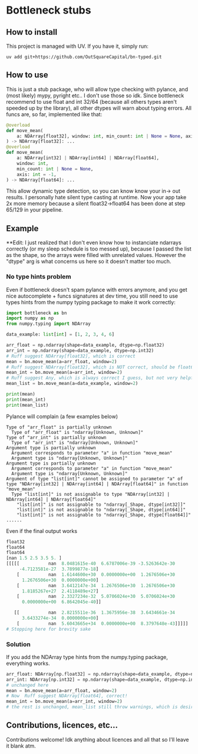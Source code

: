 # Bottleneck stubs

## How to install
This project is managed with UV. If you have it, simply run:

    uv add git+https://github.com/OutSquareCapital/bn-typed.git

## How to use
This is just a stub package, who will allow type checking with pylance, and (most likely) mypy, pyright etc.. I don't use those so idk.
Since bottleneck recommend to use float and int 32/64 (because all others types aren't speeded up by the library), all other dtypes will warn about typing errors. All funcs are, so far, implemented like that:
```python
@overload
def move_mean(
    a: NDArray[float32], window: int, min_count: int | None = None, axis: int = -1
) -> NDArray[float32]: ...
@overload
def move_mean(
    a: NDArray[int32] | NDArray[int64] | NDArray[float64],
    window: int,
    min_count: int | None = None,
    axis: int = -1,
) -> NDArray[float64]: ...
```
This allow dynamic type detection, so you can know know your in-> out results. I personally hate silent type casting at runtime.
Now your app take 2x more memory because a silent float32->float64 has been done at step 65/129 in your pipeline. 

## Example
**Edit: I just realized that I don't even know how to instanciate ndarrays correctly (or my sleep schedule is too messed up), because I passed the list as the shape, so the arrays were filled with unrelated values. However the "dtype" arg is what concerns us here so it doesn't matter too much.
### No type hints problem
Even if bottleneck doesn't spam pylance with errors anymore, and you get nice autocomplete + funcs signatures at dev time, you still need to use types hints from the numpy typing package to make it work correctly:
```python
import bottleneck as bn
import numpy as np
from numpy.typing import NDArray

data_example: list[int] = [1, 2, 3, 4, 6]

arr_float = np.ndarray(shape=data_example, dtype=np.float32)
arr_int = np.ndarray(shape=data_example, dtype=np.int32)
# Ruff suggest NDArray[float32], which is correct
mean = bn.move_mean(a=arr_float, window=2)
# Ruff suggest NDArray[float32], which is NOT correct, should be float64
mean_int = bn.move_mean(a=arr_int, window=2)
# Ruff suggest Any, which is always correct I guess, but not very helpful
mean_list = bn.move_mean(a=data_example, window=2)

print(mean)
print(mean_int)
print(mean_list)
```

Pylance will complain (a few examples below)
```
Type of "arr_float" is partially unknown
  Type of "arr_float" is "ndarray[Unknown, Unknown]"
Type of "arr_int" is partially unknown
  Type of "arr_int" is "ndarray[Unknown, Unknown]"
Argument type is partially unknown
  Argument corresponds to parameter "a" in function "move_mean"
  Argument type is "ndarray[Unknown, Unknown]"
Argument type is partially unknown
  Argument corresponds to parameter "a" in function "move_mean"
  Argument type is "ndarray[Unknown, Unknown]"
Argument of type "list[int]" cannot be assigned to parameter "a" of type "NDArray[int32] | NDArray[int64] | NDArray[float64]" in function "move_mean"
  Type "list[int]" is not assignable to type "NDArray[int32] | NDArray[int64] | NDArray[float64]"
    "list[int]" is not assignable to "ndarray[_Shape, dtype[int32]]"
    "list[int]" is not assignable to "ndarray[_Shape, dtype[int64]]"
    "list[int]" is not assignable to "ndarray[_Shape, dtype[float64]]"
......
```

Even if the final output works
```python
float32
float64
float64
[nan 1.5 2.5 3.5 5. ]
[[[[[           nan  8.0481615e-40  6.6787006e-39 -3.5263642e-30
     -4.7123581e-27  3.7899877e-18]
    [           nan  1.6144600e+30  0.0000000e+00  1.2676506e+30
      1.2676506e+30  0.0000000e+00]
    [           nan  3.6412147e-34  1.2676506e+30  1.2676506e+30
      1.8185267e+27  2.4118489e+27]
    [           nan  2.3327234e-32  5.0706024e+30  5.0706024e+30
      0.0000000e+00  6.8642045e-40]]

   [[           nan  2.8215511e-36  1.3675956e-38  3.6434661e-34
      3.6433274e-34  0.0000000e+00]
    [           nan  5.6043665e+34  0.0000000e+00  8.3797648e-43]]]]]
# Stopping here for brevity sake
```
### Solution
If you add the NDArray type hints from the numpy.typing package, everything works.
```python
arr_float: NDArray[np.float32] = np.ndarray(shape=data_example, dtype=np.float32)
arr_int: NDArray[np.int32] = np.ndarray(shape=data_example, dtype=np.int32)
# unchanged here
mean = bn.move_mean(a=arr_float, window=2)
# Now  Ruff suggest NDArray[float64], correct!
mean_int = bn.move_mean(a=arr_int, window=2)
# the rest is unchanged, mean_list still throw warnings, which is desired behavior
```

## Contributions, licences, etc...

Contributions welcome! Idk anything about licences and all that so I'll leave it blank atm.